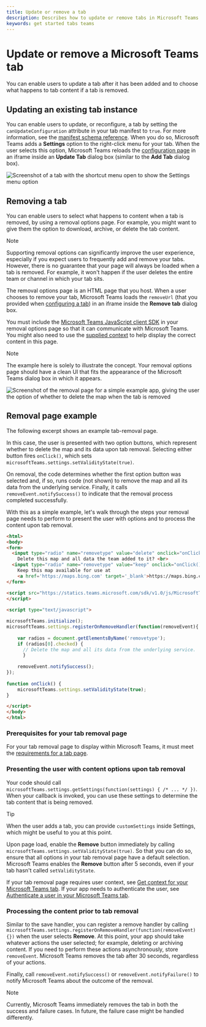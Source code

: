 ```yaml
---
title: Update or remove a tab
description: Describes how to update or remove tabs in Microsoft Teams
keywords: get started tabs teams
---
```


# Update or remove a Microsoft Teams tab

You can enable users to update a tab after it has been added and to choose what happens to tab content if a tab is removed.

## Updating an existing tab instance

You can enable users to update, or reconfigure, a tab by setting the `canUpdateConfiguration` attribute in your tab manifest to `true`. For more information, see the [manifest schema reference](~/resources/schema/manifest-schema). When you do so, Microsoft Teams adds a **Settings** option to the right-click menu for your tab. When the user selects this option, Microsoft Teams reloads the [configuration page](~/concepts/tabs/tabs-configuration) in an iframe inside an **Update Tab** dialog box (similar to the **Add Tab** dialog box).

![Screenshot of a tab with the shortcut menu open to show the Settings menu option](~/assets/images/tab_settings.png)

## Removing a tab

You can enable users to select what happens to content when a tab is removed, by using a removal options page. For example, you might want to give them the option to download, archive, or delete the tab content.

> [!NOTE]
> Supporting removal options can significantly improve the user experience, especially if you expect users to frequently add and remove your tabs. However, there is no guarantee that your page will always be loaded when a tab is removed. For example, it won't happen if the user deletes the entire team or channel in which your tab sits.

The removal options page is an HTML page that you host. When a user chooses to remove your tab, Microsoft Teams loads the `removeUrl` (that you provided when [configuring a tab](~/concepts/tabs/tabs-configuration)) in an iframe inside the **Remove tab** dialog box.

You must include the [Microsoft Teams JavaScript client SDK](~/resources/library/client-sdk-javascript) in your removal options page so that it can communicate with Microsoft Teams. You might also need to use the [supplied context](~/concepts/tabs/tabs-context) to help display the correct content in this page.

> [!NOTE]
> The example here is solely to illustrate the concept. Your removal options page should have a clean UI that fits the appearance of the Microsoft Teams dialog box in which it appears.

![Screenshot of the removal page for a simple example app, giving the user the option of whether to delete the map when the tab is removed](~/assets/images/tab_removal.png)

## Removal page example

The following excerpt shows an example tab-removal page.

In this case, the user is presented with two option buttons, which represent whether to delete the map and its data upon tab removal. Selecting either button fires `onClick()`, which sets `microsoftTeams.settings.setValidityState(true)`.

On removal, the code determines whether the first option button was selected and, if so, runs code (not shown) to remove the map and all its data from the underlying service. Finally, it calls `removeEvent.notifySuccess()` to indicate that the removal process completed successfully.

With this as a simple example, let's walk through the steps your removal page needs to perform to present the user with options and to process the content upon tab removal.

```HTML
<html>
<body>
<form>
  <input type="radio" name="removetype" value="delete" onclick="onClick()">
	Delete this map and all data the team added to it? <br>
  <input type="radio" name="removetype" value="keep" onclick="onClick()">
	Keep this map available for use at 
	<a href='https://maps.bing.com' target='_blank'>https://maps.bing.com</a>
</form> 

<script src="https://statics.teams.microsoft.com/sdk/v1.0/js/MicrosoftTeams.min.js">
</script>
 
<script type="text/javascript">  

microsoftTeams.initialize();
microsoftTeams.settings.registerOnRemoveHandler(function(removeEvent){
 	  
    var radios = document.getElementsByName('removetype');
  	if (radios[0].checked) {
      // Delete the map and all its data from the underlying service.
	  }
    
    removeEvent.notifySuccess();
});
 
function onClick() {
    microsoftTeams.settings.setValidityState(true);
}

</script>
</body>
</html>
```

### Prerequisites for your tab removal page 
 
For your tab removal page to display within Microsoft Teams, it must meet the [requirements for a tab page](~/resources/general/requirements).

### Presenting the user with content options upon tab removal

Your code should call `microsoftTeams.settings.getSettings(function(settings) { /* ... */ })`. When your callback is invoked, you can use these settings to determine the tab content that is being removed.

> [!TIP]
> When the user adds a tab, you can provide `customSettings` inside Settings, which might be useful to you at this point.

Upon page load, enable the **Remove** button immediately by calling `microsoftTeams.settings.setValidityState(true)`. So that you can do so, ensure that all options in your tab removal page have a default selection. Microsoft Teams enables the **Remove** button after 5 seconds, even if your tab hasn't called `setValidityState`. 

If your tab removal page requires user context, see [Get context for your Microsoft Teams tab](~/concepts/tabs/tabs-context). If your app needs to authenticate the user, see [Authenticate a user in your Microsoft Teams tab](~/concepts/authentication).

### Processing the content prior to tab removal

Similar to the save handler, you can register a remove handler by calling `microsoftTeams.settings.registerOnRemoveHandler(function(removeEvent){})` when the user selects **Remove**. At this point, your app should take whatever actions the user selected; for example, deleting or archiving content. If you need to perform these actions asynchronously, store `removeEvent`. Microsoft Teams removes the tab after 30 seconds, regardless of your actions.

Finally, call `removeEvent.notifySuccess()` or `removeEvent.notifyFailure()` to notify Microsoft Teams about the outcome of the removal.

> [!NOTE]
> Currently, Microsoft Teams immediately removes the tab in both the success and failure cases. In future, the failure case might be handled differently.
